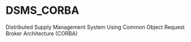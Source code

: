 # DSMS_CORBA
Distributed Supply Management System Using Common Object Request Broker Architecture (CORBA)
